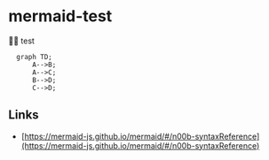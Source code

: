 # mermaid-test
🧜‍♀️ test

```mermaid
  graph TD;
      A-->B;
      A-->C;
      B-->D;
      C-->D;
```


## Links
 - [https://mermaid-js.github.io/mermaid/#/n00b-syntaxReference](https://mermaid-js.github.io/mermaid/#/n00b-syntaxReference)
